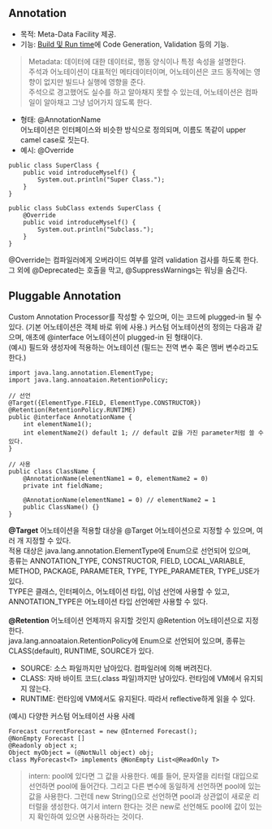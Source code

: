 ## Annotation
- 목적: Meta-Data Facility 제공.
- 기능: [Build 및 Run time][1]에 Code Generation, Validation 등의 기능.
> Metadata: 데이터에 대한 데이터로, 행동 양식이나 특정 속성을 설명한다.  
> 주석과 어노테이션이 대표적인 메타데이터이며, 어노테이션은 코드 동작에는 영향이 없지만 빌드나 실행에 영향을 준다.  
> 주석으로 경고했어도 실수를 하고 알아채지 못할 수 있는데, 어노테이션은 컴파일이 알아채고 그냥 넘어가지 않도록 한다.
- 형태: @AnnotationName  
어노테이션은 인터페이스와 비슷한 방식으로 정의되며, 이름도 똑같이 upper camel case로 짓는다.
- 예시: @Override
```
public class SuperClass {
    public void introduceMyself() {
        System.out.println("Super Class.");
    }
}

public class SubClass extends SuperClass {
    @Override
    public void introduceMyself() {
        System.out.println("Subclass.");
    }
}
```
@Override는 컴파일러에게 오버라이드 여부를 알려 validation 검사를 하도록 한다.  
그 외에 @Deprecated는 호출을 막고, @SuppressWarnings는 워닝을 숨긴다.

## Pluggable Annotation
Custom Annotation Processor를 작성할 수 있으며, 이는 코드에 plugged-in 될 수 있다. (기본 어노테이션은 객체 바로 위에 사용.)
커스텀 어노테이션의 정의는 다음과 같으며, 애초에 @interface 어노테이션이 plugged-in 된 형태이다.  
(예시) 필드와 생성자에 적용하는 어노테이션 (필드는 전역 변수 혹은 멤버 변수라고도 한다.)
```
import java.lang.annotation.ElementType;
import java.lang.annoataion.RetentionPolicy;

// 선언
@Target({ElementType.FIELD, ElementType.CONSTRUCTOR})
@Retention(RetentionPolicy.RUNTIME)
public @interface AnnotationName {
    int elementName1();
    int elementName2() default 1; // default 값을 가진 parameter처럼 쓸 수 있다. 
}

// 사용
public class ClassName {
    @AnnotationName(elementName1 = 0, elementName2 = 0)
    private int fieldName;
    
    @AnnotationName(elementName1 = 0) // elementName2 = 1
    public ClassName() {}
}
```
**@Target**
어노테이션을 적용할 대상을 @Target 어노테이션으로 지정할 수 있으며, 여러 개 지정할 수 있다.  
적용 대상은 java.lang.annotation.ElementType에 Enum으로 선언되어 있으며,  
종류는 ANNOTATION_TYPE, CONSTRUCTOR, FIELD, LOCAL_VARIABLE, METHOD, PACKAGE, PARAMETER, TYPE, TYPE_PARAMETER, TYPE_USE가 있다.  
TYPE은 클래스, 인터페이스, 어노테이션 타입, 이넘 선언에 사용할 수 있고, ANNOTATION_TYPE은 어노테이션 타입 선언에만 사용할 수 있다.
<br></br>
**@Retention**
어노테이션 언제까지 유지할 것인지 @Retention 어노테이션으로 지정한다.  
java.lang.annoataion.RetentionPolicy에 Enum으로 선언되어 있으며, 종류는 CLASS(default), RUNTIME, SOURCE가 있다.
- SOURCE: 소스 파일까지만 남아있다. 컴파일러에 의해 버려진다.
- CLASS: 자바 바이트 코드(.class 파일)까지만 남아있다. 런타임에 VM에서 유지되지 않는다.
- RUNTIME: 런타임에 VM에서도 유지된다. 따라서 reflective하게 읽을 수 있다.

(예시) 다양한 커스텀 어노테이션 사용 사례
```
Forecast currentForecast = new @Interned Forecast();
@NonEmpty Forecast []
@Readonly object x;
Object myObject = (@NotNull object) obj;
class MyForecast<T> implements @NonEmpty List<@ReadOnly T>
```
> intern: pool에 있다면 그 값을 사용한다.
> 예를 들어, 문자열을 리터럴 대입으로 선언하면 pool에 들어간다. 그리고 다른 변수에 동일하게 선언하면 pool에 있는 값을 사용한다.
> 그런데 new String()으로 선언하면 pool과 상관없이 새로운 리터럴을 생성한다.
> 여기서 intern 한다는 것은 new로 선언해도 pool에 값이 있는지 확인하여 있으면 사용하라는 것이다.

[1]: https://github.com/ipari3/java/blob/main/%EB%AC%B8%EB%B2%95/%EC%9E%90%EB%B0%94%20%EB%B2%84%EC%A0%84%20%EC%84%A4%EB%AA%85/Build,%20Compile,%20Run.md
